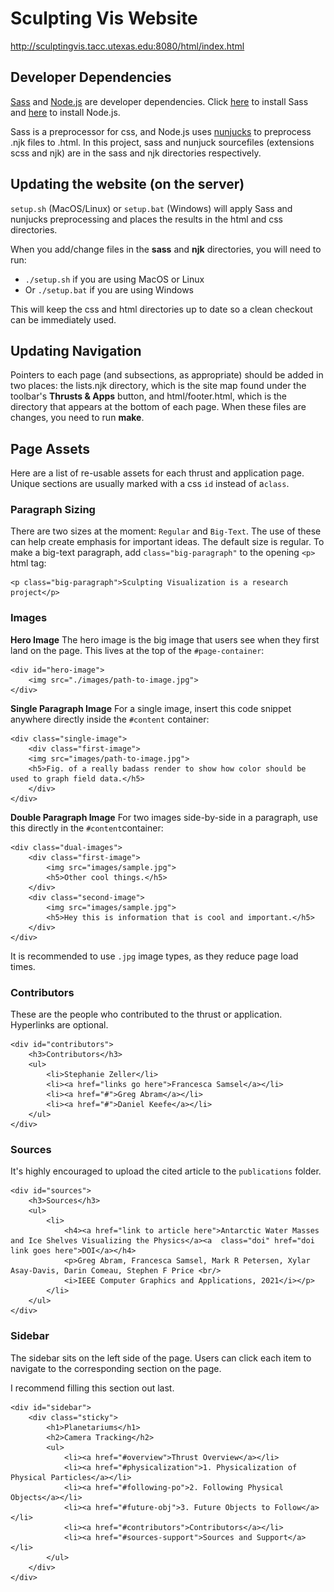
# Sculpting Vis Website

http://sculptingvis.tacc.utexas.edu:8080/html/index.html


## Developer Dependencies

[Sass](https://sass-lang.com/) and [Node.js](https://nodejs.org/en/download) are developer dependencies. Click [here](https://sass-lang.com/install) to install Sass and [here](https://nodejs.org/en/download) to install Node.js.

Sass is a preprocessor for css, and Node.js uses [nunjucks](https://mozilla.github.io/nunjucks/) to preprocess .njk files to .html. In this project, sass and nunjuck sourcefiles (extensions scss and njk) are in the sass and njk directories respectively.  

## Updating the website (on the server)

`setup.sh` (MacOS/Linux) or `setup.bat` (Windows) will apply Sass and nunjucks preprocessing and places the results in the html and css directories.  

When you add/change files in the **sass** and **njk** directories, you will need to run:

- `./setup.sh` if you are using MacOS or Linux
- Or `./setup.bat` if you are using Windows

This will keep the css and html directories up to date so a clean checkout can be immediately used.

## Updating Navigation

Pointers to each page (and subsections, as appropriate) should be added in two places: the lists.njk directory, which is the site map found under the toolbar's **Thrusts & Apps** button, and html/footer.html, which is the directory that appears at the bottom of each page.   When these files are changes, you need to run **make**.

## Page Assets
Here are a list of re-usable assets for each thrust and application page. Unique sections are usually marked with a css `id` instead of a`class`.

### Paragraph Sizing
There are two sizes at the moment: `Regular` and `Big-Text`. The use of these can help create emphasis for important ideas.
The default size is regular. To make a big-text paragraph, add `class="big-paragraph"` to the opening `<p>` html tag:

    <p class="big-paragraph">Sculpting Visualization is a research project</p>

### Images
**Hero Image**
The hero image is the big image that users see when they first land on the page. This lives at the top of the `#page-container`:

    <div id="hero-image">
    	<img src="./images/path-to-image.jpg">
    </div>

**Single Paragraph Image**
For a single image, insert this code snippet anywhere directly inside the `#content` container:

    <div class="single-image">
    	<div class="first-image">
    	<img src="images/path-to-image.jpg">
    	<h5>Fig. of a really badass render to show how color should be used to graph field data.</h5>
    	</div>
    </div>

**Double Paragraph Image**
For two images side-by-side in a paragraph, use this directly in the `#content`container:

    <div class="dual-images">
    	<div class="first-image">
    		<img src="images/sample.jpg">
    		<h5>Other cool things.</h5>
    	</div>
    	<div class="second-image">
    		<img src="images/sample.jpg">
    		<h5>Hey this is information that is cool and important.</h5>
    	</div>
    </div>

It is recommended to use `.jpg` image types, as they reduce page load times.

### Contributors
These are the people who contributed to the thrust or application. Hyperlinks are optional.

    <div id="contributors">
    	<h3>Contributors</h3>
    	<ul>
    		<li>Stephanie Zeller</li>
    		<li><a href="links go here">Francesca Samsel</a></li>
    		<li><a href="#">Greg Abram</a></li>
    		<li><a href="#">Daniel Keefe</a></li>
    	</ul>
    </div>

### Sources
It's highly encouraged to upload the cited article to the `publications` folder.

    <div id="sources">
    	<h3>Sources</h3>
    	<ul>
    		<li>
    			<h4><a href="link to article here">Antarctic Water Masses and Ice Shelves Visualizing the Physics</a><a  class="doi" href="doi link goes here">DOI</a></h4>
    			<p>Greg Abram, Francesca Samsel, Mark R Petersen, Xylar Asay-Davis, Darin Comeau, Stephen F Price <br/>
    			<i>IEEE Computer Graphics and Applications, 2021</i></p>
    		</li>
    	</ul>
    </div>

### Sidebar
The sidebar sits on the left side of the page. Users can click each item to navigate to the corresponding section on the page.

I recommend filling this section out last.

    <div id="sidebar">
    	<div class="sticky">
    		<h1>Planetariums</h1>
    		<h2>Camera Tracking</h2>
    		<ul>
    			<li><a href="#overview">Thrust Overview</a></li>
    			<li><a href="#physicalization">1. Physicalization of Physical Particles</a></li>
    			<li><a href="#following-po">2. Following Physical Objects</a></li>
    			<li><a href="#future-obj">3. Future Objects to Follow</a></li>
    			<li><a href="#contributors">Contributors</a></li>
    			<li><a href="#sources-support">Sources and Support</a></li>
    		</ul>
    	</div>
    </div>
